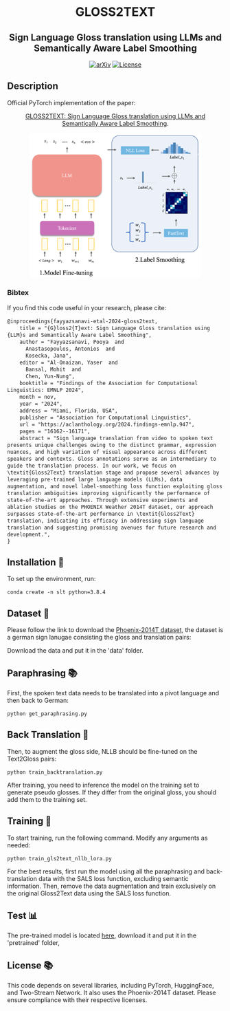 <div align="center">

# GLOSS2TEXT
## Sign Language Gloss translation using LLMs and Semantically Aware Label Smoothing

[![arXiv](https://img.shields.io/badge/arXiv-GLOSS2TEXT-A10717.svg?logo=arXiv)](https://arxiv.org/abs/2407.01394)
[![License](https://img.shields.io/badge/License-MIT-green.svg)]()

</div>

## Description
Official PyTorch implementation of the paper:
<div align="center">

[GLOSS2TEXT: Sign Language Gloss translation using LLMs and Semantically Aware Label Smoothing](https://arxiv.org/abs/2407.01394).

<img src="imgs/arch.png" alt="Description of the image" width="400"/>

</div>

### Bibtex
If you find this code useful in your research, please cite:

```
@inproceedings{fayyazsanavi-etal-2024-gloss2text,
    title = "{G}loss2{T}ext: Sign Language Gloss translation using {LLM}s and Semantically Aware Label Smoothing",
    author = "Fayyazsanavi, Pooya  and
      Anastasopoulos, Antonios  and
      Kosecka, Jana",
    editor = "Al-Onaizan, Yaser  and
      Bansal, Mohit  and
      Chen, Yun-Nung",
    booktitle = "Findings of the Association for Computational Linguistics: EMNLP 2024",
    month = nov,
    year = "2024",
    address = "Miami, Florida, USA",
    publisher = "Association for Computational Linguistics",
    url = "https://aclanthology.org/2024.findings-emnlp.947",
    pages = "16162--16171",
    abstract = "Sign language translation from video to spoken text presents unique challenges owing to the distinct grammar, expression nuances, and high variation of visual appearance across different speakers and contexts. Gloss annotations serve as an intermediary to guide the translation process. In our work, we focus on \textit{Gloss2Text} translation stage and propose several advances by leveraging pre-trained large language models (LLMs), data augmentation, and novel label-smoothing loss function exploiting gloss translation ambiguities improving significantly the performance of state-of-the-art approaches. Through extensive experiments and ablation studies on the PHOENIX Weather 2014T dataset, our approach surpasses state-of-the-art performance in \textit{Gloss2Text} translation, indicating its efficacy in addressing sign language translation and suggesting promising avenues for future research and development.",
}

```

## Installation :construction_worker: 
To set up the environment, run:

```
conda create -n slt python=3.8.4
```

## Dataset :closed_book: 
Please follow the link to download the [Phoenix-2014T dataset](
https://www-i6.informatik.rwth-aachen.de/~koller/RWTH-PHOENIX-2014-T/), the dataset is a german sign lanugae consisting the gloss and translation pairs:

Download the data and put it in the 'data' folder.

## Paraphrasing :books:
First, the spoken text data needs to be translated into a pivot language and then back to German:

```
python get_paraphrasing.py
```

## Back Translation :notebook_with_decorative_cover:
Then, to augment the gloss side, NLLB should be fine-tuned on the Text2Gloss pairs:

```
python train_backtranslation.py
```

After training, you need to inference the model on the training set to generate pseudo glosses. If they differ from the original gloss, you should add them to the training set.

## Training :rocket:
To start training, run the following command. Modify any arguments as needed:

```
python train_gls2text_nllb_lora.py
```

For the best results, first run the model using all the paraphrasing and back-translation data with the SALS loss function, excluding semantic information. Then, remove the data augmentation and train exclusively on the original Gloss2Text data using the SALS loss function.

## Test :bar_chart:
The pre-trained model is located [here](https://drive.google.com/drive/folders/1aoiBWg0-_iQ9JaWG4uscJuTMGJyvpnSL?usp=drive_link), download it and put it in the 'pretrained' folder, 

## License :books:
This code depends on several libraries, including PyTorch, HuggingFace, and Two-Stream Network. It also uses the Phoenix-2014T dataset. Please ensure compliance with their respective licenses.
